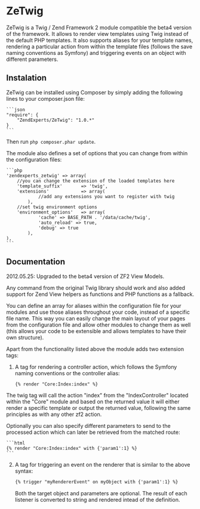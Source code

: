 ZeTwig
====

ZeTwig is a Twig / Zend Framework 2 module compatible the beta4 version of the framework.
It allows to render view templates using Twig instead of the default PHP templates.
It also supports aliases for your template names, rendering a particular action from 
within the template files (follows the save naming conventions as Symfony) and 
triggering events on an object with different parameters.

Instalation
-----------

ZeTwig can be installed using Composer by simply adding the following lines to your composer.json file:

    ```json
    "require": {
        "ZendExperts/ZeTwig": "1.0.*"
    }
    ```

Then run `php composer.phar update`.

The module also defines a set of options that you can change from within the configuration files:

    ```php
    'zendexperts_zetwig' => array(
        //you can change the extension of the loaded templates here
        'template_suffix'       => 'twig',
        'extensions'            => array(
                //add any extensions you want to register with twig
            ),
        //set twig environment options
        'environment_options'   => array(
                'cache' => BASE_PATH . '/data/cache/twig',
                'auto_reload' => true,
                'debug' => true
            ),
    ),
    ```

Documentation
-------------

2012.05.25: Upgraded to the beta4 version of ZF2 View Models.

Any command from the original Twig library should work and also added support for
Zend View helpers as functions and PHP functions as a fallback.

You can define an array for aliases within the configuration file for your modules and
use those aliases throughout your code, instead of a specific file name. This way you
can easily change the main layout of your pages from the configuration file and allow
other modules to change them as well (this allows your code to be extensible and allows
templates to have their own structure).

Apart from the functionality listed above the module adds two extension tags:

1. A tag for rendering a controller action, which follows the Symfony naming conventions
   	or the controller alias:

    ```html
   	{% render "Core:Index:index" %}
   	```

The twig tag will call the action "index" from the "IndexController" located within the "Core"
module and based on the returned value it will either render a specific template or output the
returned value, following the same principles as with any other zf2 action.

Optionally you can also specify different parameters to send to the processed action which can
later be retrieved from the matched route:

    ```html
	{% render "Core:Index:index" with {'param1':1} %}
	```

2. A tag for triggering an event on the renderer that is similar to the above syntax:

	```html
	{% trigger "myRendererEvent" on myObject with {'param1':1} %}
	```
	
	Both the target object and parameters are optional. The result of each listener is 
converted to string and rendered intead of the definition.